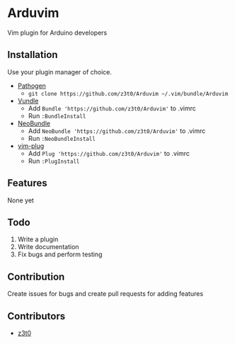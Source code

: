 # Arduvim
Vim plugin for Arduino developers

## Installation

Use your plugin manager of choice.

- [Pathogen](https://github.com/tpope/vim-pathogen)
  - `git clone https://github.com/z3t0/Arduvim ~/.vim/bundle/Arduvim`
- [Vundle](https://github.com/gmarik/vundle)
  - Add `Bundle 'https://github.com/z3t0/Arduvim'` to .vimrc
  - Run `:BundleInstall`
- [NeoBundle](https://github.com/Shougo/neobundle.vim)
  - Add `NeoBundle 'https://github.com/z3t0/Arduvim'` to .vimrc
  - Run `:NeoBundleInstall`
- [vim-plug](https://github.com/junegunn/vim-plug)
  - Add `Plug 'https://github.com/z3t0/Arduvim'` to .vimrc
  - Run `:PlugInstall`

## Features
None yet

## Todo

1. Write a plugin
2. Write documentation
3. Fix bugs and perform testing

## Contribution
Create issues for bugs and create pull requests for adding features

## Contributors
- [z3t0](github.com/z3t0)
